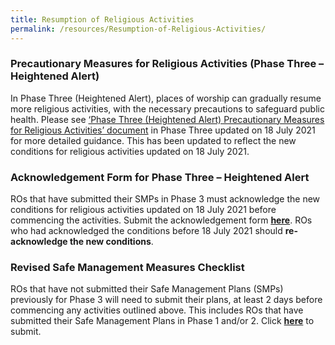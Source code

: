 ```yaml
---
title: Resumption of Religious Activities
permalink: /resources/Resumption-of-Religious-Activities/
---
```

### Precautionary Measures for Religious Activities (Phase Three – Heightened Alert)

In Phase Three (Heightened Alert), places of worship can gradually resume more religious activities, with the necessary precautions to safeguard public health. Please see [‘Phase Three (Heightened Alert) Precautionary Measures for Religious Activities’ document](/media/PhaseThree_PrecautionaryMeasures_ReligiousActivities_18July2021.pdf) in Phase Three updated on 18 July 2021 for more detailed guidance. This has been updated to reflect the new conditions for religious activities updated on 18 July 2021. 

### Acknowledgement Form for Phase Three – Heightened Alert

ROs that have submitted their SMPs in Phase 3 must acknowledge the new conditions for religious activities updated on 18 July 2021 before commencing the activities. Submit the acknowledgement form **[here](https://go.gov.sg/phase3ackformha)**. ROs who had acknowledged the conditions before 18 July 2021 should **re-acknowledge the new conditions**.

### Revised Safe Management Measures Checklist 

ROs that have not submitted their Safe Management Plans (SMPs) previously for Phase 3 will need to submit their plans, at least 2 days before commencing any activities outlined above. This includes ROs that have submitted their Safe Management Plans in Phase 1 and/or 2. Click **[here](https://go.gov.sg/phase3smpha)** to submit.
